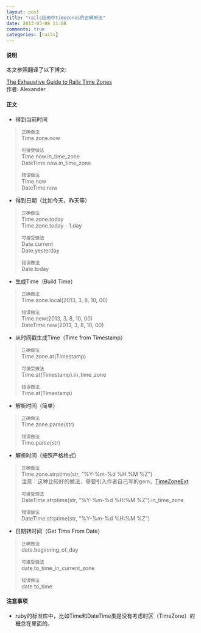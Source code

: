```yaml
---
layout: post
title: "rails应用中timezones的正确用法"
date: 2013-03-08 11:08
comments: true
categories: [rails]
---
```


#### 说明
本文参照翻译了以下博文:

[The Exhaustive Guide to Rails Time Zones](http://danilenko.org/2012/7/6/rails_timezones/)  
作者: Alexander 

#### 正文

* 得到当前时间  

> `正确做法`  
> Time.zone.now
>
> `可接受做法`  
> Time.now.in_time_zone  
> DateTime.now.in_time_zone
> 
> `错误做法`  
> Time.now  
> DateTime.now
> 

* 得到日期（比如今天，昨天等）  

> `正确做法`  
> Time.zone.today  
> Time.zone.today - 1.day
>
> `可接受做法`  
> Date.current  
> Date.yesterday
> 
> `错误做法`  
> Date.today
> 

* 生成Time（Build Time）  

> `正确做法`  
> Time.zone.local(2013, 3, 8, 10, 00)
> 
> `错误做法`  
> Time.new(2013, 3, 8, 10, 00)  
> DateTime.new(2013, 3, 8, 10, 00)
> 

* 从时间戳生成Time（Time from Timestamp）  

> `正确做法`  
> Time.zone.at(Timestamp)
> 
> `可接受做法`  
> Time.at(Timestamp).in_time_zone
> 
> `错误做法`  
> Time.at(Timestamp)
> 

* 解析时间（简单）  

> `正确做法`  
> Time.zone.parse(str)
> 
> `错误做法`  
> Time.parse(str)
> 

* 解析时间（按照严格格式）  

> `正确做法`  
> Time.zone.strptime(str, "%Y-%m-%d %H:%M %Z")  
> 注意：这种比较好的做法，需要引入作者自己写的gem。[TimeZoneExt](https://github.com/doz/time_zone_ext)
> 
> 
> `可接受做法`  
> DateTime.strptime(str, "%Y-%m-%d %H:%M %Z").in_time_zone
> 
> `错误做法`  
> DateTime.strptime(str, "%Y-%m-%d %H:%M %Z")
> 

* 日期转时间（Get Time From Date）  

> `正确做法`  
> date.beginning_of_day
> 
> `可接受做法`  
> date.to_time_in_current_zone
> 
> `错误做法`  
> date.to_time
> 

#### 注意事项
* ruby的标准库中，比如Time和DateTime类是没有考虑时区（TimeZone）的概念在里面的。
